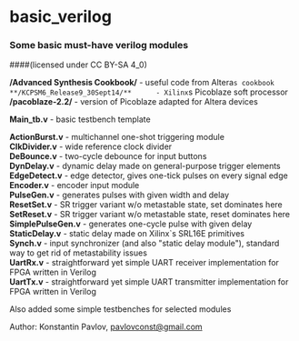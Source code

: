 ﻿# basic_verilog
### Some basic must-have verilog modules
####(licensed under CC BY-SA 4_0)


**/Advanced Synthesis Cookbook/**		- useful code from Altera`s cookbook  
**/KCPSM6_Release9_30Sept14/**		- Xilinx`s Picoblaze soft processor  
**/pacoblaze-2.2/**		- version of Picoblaze adapted for Altera devices  

**Main_tb.v**		- basic testbench template  

**ActionBurst.v**		- multichannel one-shot triggering module  
**ClkDivider.v**		- wide reference clock divider  
**DeBounce.v**		- two-cycle debounce for input buttons  
**DynDelay.v**		- dynamic delay made on general-purpose trigger elements  
**EdgeDetect.v**		- edge detector, gives one-tick pulses on every signal edge  
**Encoder.v**		- encoder input module  
**PulseGen.v**		- generates pulses with given width and delay  
**ResetSet.v**		- SR trigger variant w/o metastable state, set dominates here  
**SetReset.v**		- SR trigger variant w/o metastable state, reset dominates here  
**SimplePulseGen.v**		- generates one-cycle pulse with given delay  
**StaticDelay.v**		- static delay made on Xilinx`s SRL16E primitives  
**Synch.v**		- input synchronizer (and also "static delay module"), standard way to get rid of metastability issues  
**UartRx.v**		- straightforward yet simple UART receiver implementation for FPGA written in Verilog  
**UartTx.v**		- straightforward yet simple UART transmitter implementation for FPGA written in Verilog  

Also added some simple testbenches for selected modules


Author: Konstantin Pavlov, pavlovconst@gmail.com

